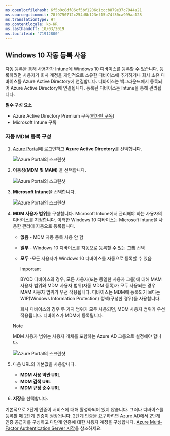 ```yaml
---
ms.openlocfilehash: 6f5b0c8df86cf5bf1206c1cccb879e37c7944a21
ms.sourcegitcommit: 78f9750712c254d8b123ef15b74f30ca999aa128
ms.translationtype: HT
ms.contentlocale: ko-KR
ms.lasthandoff: 10/03/2019
ms.locfileid: "71912800"
---
```

## <a name="enable-windows-10-automatic-enrollment"></a>Windows 10 자동 등록 사용

자동 등록을 통해 사용자가 Intune에 Windows 10 디바이스를 등록할 수 있습니다. 등록하려면 사용자가 회사 계정을 개인적으로 소유한 디바이스에 추가하거나 회사 소유 디바이스를 Azure Active Directory에 연결합니다. 디바이스는 백그라운드에서 등록되어 Azure Active Directory에 연결됩니다. 등록된 디바이스는 Intune을 통해 관리됩니다.

**필수 구성 요소**

- Azure Active Directory Premium 구독([평가판 구독](http://go.microsoft.com/fwlink/?LinkID=816845))
- Microsoft Intune 구독

### <a name="configure-automatic-mdm-enrollment"></a>자동 MDM 등록 구성

1. [Azure Portal](https://portal.azure.com)에 로그인하고 **Azure Active Directory**를 선택합니다.

   ![Azure Portal의 스크린샷](../enrollment/media/windows-enroll/auto-enroll-azure-main.png)

2. **이동성(MDM 및 MAM)** 을 선택합니다.

   ![Azure Portal의 스크린샷](../enrollment/media/windows-enroll/auto-enroll-mdm.png)

3. **Microsoft Intune**을 선택합니다.

   ![Azure Portal의 스크린샷](../enrollment/media/windows-enroll/auto-enroll-intune.png)

4. **MDM 사용자 범위**를 구성합니다. Microsoft Intune에서 관리해야 하는 사용자의 디바이스를 지정합니다. 이러한 Windows 10 디바이스는 Microsoft Intune을 사용한 관리에 자동으로 등록됩니다.

   - **없음** - MDM 자동 등록 사용 안 함
   - **일부** - Windows 10 디바이스를 자동으로 등록할 수 있는 **그룹** 선택
   - **모두** -모든 사용자가 Windows 10 디바이스를 자동으로 등록할 수 있음

      > [!IMPORTANT]
      > BYOD 디바이스의 경우, 모든 사용자(또는 동일한 사용자 그룹)에 대해 MAM 사용자 범위와 MDM 사용자 범위(자동 MDM 등록)가 모두 사용되는 경우 MAM 사용자 범위가 우선 적용됩니다. 디바이스는 MDM에 등록되기 보다는 WIP(Windows Information Protection) 정책(구성한 경우)을 사용합니다.
      >
      > 회사 디바이스의 경우 두 가지 범위가 모두 사용되면, MDM 사용자 범위가 우선 적용됩니다. 디바이스가 MDM에 등록됩니다.

   > [!NOTE]
   > MDM 사용자 범위는 사용자 개체를 포함하는 Azure AD 그룹으로 설정해야 합니다.

   ![Azure Portal의 스크린샷](../enrollment/media/windows-enroll/auto-enroll-scope.png)

5. 다음 URL의 기본값을 사용합니다.
    - **MDM 사용 약관 URL**
    - **MDM 검색 URL**
    - **MDM 규정 준수 URL**

6. **저장**을 선택합니다.

기본적으로 2단계 인증이 서비스에 대해 활성화되어 있지 않습니다. 그러나 디바이스를 등록할 때 2단계 인증이 권장됩니다. 2단계 인증을 요구하려면 Azure AD에서 2단계 인증 공급자를 구성하고 다단계 인증에 대한 사용자 계정을 구성합니다. [Azure Multi-Factor Authentication Server 시작](https://docs.microsoft.com/azure/multi-factor-authentication/multi-factor-authentication-get-started-cloud)을 참조하세요.
